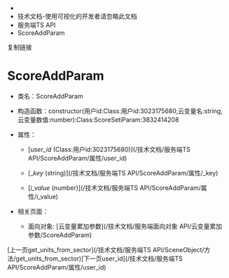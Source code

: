   * [](/)
  * 技术文档-使用可视化的开发者请忽略此文档
  * 服务端TS API
  * ScoreAddParam

复制链接

# ScoreAddParam

  * 类名：ScoreAddParam

  * 构造函数：constructor(用户id:Class:用户id:3023175680,云变量名:string,云变量数值:number):Class:ScoreSetiParam:3832414208

  * 属性：

    * [_user_id_ (Class:用户id:3023175680)](/技术文档/服务端TS API/ScoreAddParam/属性/user_id)

    * [__key_ (string)](/技术文档/服务端TS API/ScoreAddParam/属性/_key)

    * [_i_value_ (number)](/技术文档/服务端TS API/ScoreAddParam/属性/i_value)

  * 相关页面：

    * 面向对象: [云变量累加参数](/技术文档/服务端面向对象 API/云变量累加参数/ScoreAddParam)

[上一页get_units_from_sector](/技术文档/服务端TS
API/SceneObject/方法/get_units_from_sector)[下一页user_id](/技术文档/服务端TS
API/ScoreAddParam/属性/user_id)


